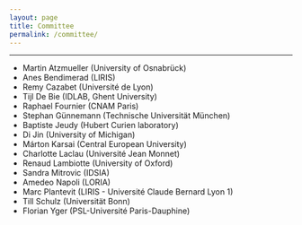 ```yaml
---
layout: page
title: Committee
permalink: /committee/
---
```

---
* Martin Atzmueller (University of Osnabrück)
* Anes Bendimerad (LIRIS)
* Remy Cazabet (Université de Lyon)
* Tijl De Bie (IDLAB, Ghent University)
* Raphael Fournier (CNAM Paris)
* Stephan Günnemann (Technische Universität München)
* Baptiste Jeudy (Hubert Curien laboratory)
* Di Jin (University of Michigan)
* Márton Karsai (Central European University)
* Charlotte Laclau (Université Jean Monnet)
* Renaud Lambiotte (University of Oxford)
* Sandra Mitrovic (IDSIA)
* Amedeo Napoli (LORIA)
* Marc Plantevit (LIRIS - Université Claude Bernard Lyon 1)
* Till Schulz (Universität Bonn)
* Florian Yger (PSL-Université Paris-Dauphine)